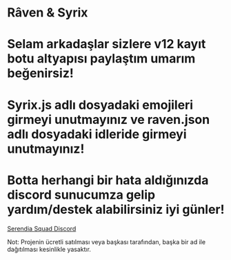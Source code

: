 # Râven & Syrix

# Selam arkadaşlar sizlere v12 kayıt botu altyapısı paylaştım umarım beğenirsiz!
# Syrix.js adlı dosyadaki emojileri girmeyi unutmayınız ve raven.json adlı dosyadaki idleride girmeyi unutmayınız!
# Botta herhangi bir hata aldığınızda discord sunucumza gelip yardım/destek alabilirsiniz iyi günler!
[Serendia Squad Discord](discord.gg/serendia)
 
 Not: Projenin ücretli satılması veya başkası tarafından, başka bir ad ile dağıtılması kesinlikle yasaktır.
